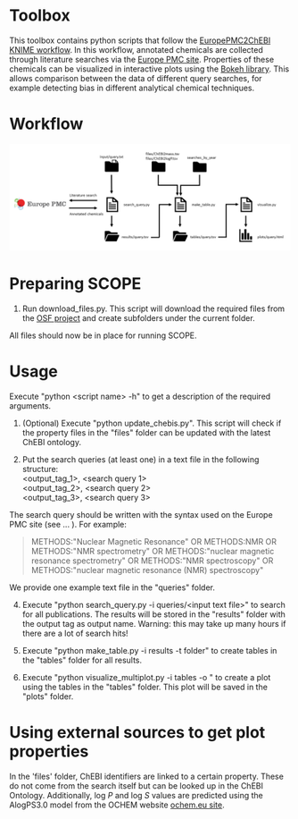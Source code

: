 # Toolbox
This toolbox contains python scripts that follow the [EuropePMC2ChEBI KNIME workflow](https://github.com/magnuspalmblad/EuropePMC2ChEBI). In this workflow, annotated chemicals are collected through literature searches via the [Europe PMC site](https://europepmc.org/). Properties of these chemicals can be visualized in interactive plots using the [Bokeh library](https://bokeh.pydata.org). This allows comparison between the data of different query searches, for example detecting bias in different analytical chemical techniques.

# Workflow
![Workflow scheme](workflow_scheme_new_adjusted.png)

# Preparing SCOPE

1. Run download_files.py. This script will download the required files from the [OSF project](https://osf.io/pvwu2/) and create subfolders under the current folder.

All files should now be in place for running SCOPE.

# Usage

Execute "python \<script name> -h" to get a description of the required arguments.

1. (Optional) Execute "python update_chebis.py". This script will check if the property files in the "files" folder can be updated with the latest ChEBI ontology.

2. Put the search queries (at least one) in a text file in the following structure: </br><output_tag_1>, <search query 1>  
<output_tag_2>, <search query 2>  
<output_tag_3>, <search query 3>  

The search query should be written with the syntax used on the Europe PMC site (see ... ). For example:
> METHODS:"Nuclear Magnetic Resonance" OR METHODS:NMR OR METHODS:"NMR spectrometry" OR METHODS:"nuclear magnetic resonance spectrometry" OR METHODS:"NMR spectroscopy" OR METHODS:"nuclear magnetic resonance (NMR) spectroscopy"

We provide one example text file in the "queries" folder.

4. Execute "python search_query.py -i queries/\<input text file>" to search for all publications. The results will be stored in the "results" folder with the output tag as output name. Warning: this may take up many hours if there are a lot of search hits!

5. Execute "python make_table.py -i results -t folder" to create tables in the "tables" folder for all results.

6. Execute "python visualize_multiplot.py -i tables -o <output name>" to create a plot using the tables in the "tables" folder. This plot will be saved in the "plots" folder.

# Using external sources to get plot properties
In the 'files' folder, ChEBI identifiers are linked to a certain property. These do not come from the search itself but can be looked up in the ChEBI Ontology. Additionally, log *P* and log *S* values are predicted using the AlogPS3.0 model from the OCHEM website [ochem.eu site](https://ochem.eu).
